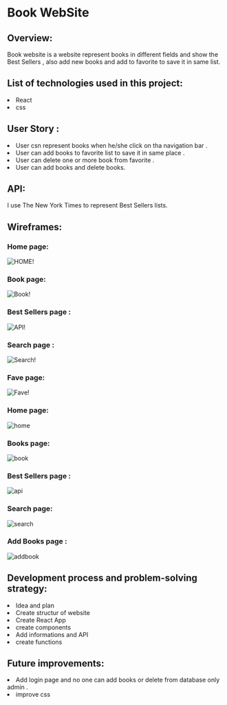 # Book WebSite

## Overview:

Book website is a website represent books in different fields and show the Best Sellers , also add new books and add to favorite to save it in same list.

## List of technologies used in this project:

<li>React
<li>css

## User Story :

<li>User csn represent books when he/she click on tha navigation bar .
<li>User can add books to favorite list to save it in same place .
<li>User can delete one or more book from favorite .
<li>User can add books and delete books.

## API:

I use The New York Times to represent Best Sellers lists.

## Wireframes:

### Home page:

![HOME!](img/HOME1.png)

### Book page:

![Book!](img/BOOK.png)

### Best Sellers page :

![API!](img/API1.png)

### Search page :

![Search!](img/SEARCH1.png)

### Fave page:

![Fave!](img/FAVE.png)

### Home page:

![home](img/home.png)

### Books page:

![book](img/books.png)

### Best Sellers page :

![api](img/api.png)

### Search page:

![search](img/search.png)

### Add Books page :

![addbook](img/addbook.png)

## Development process and problem-solving strategy:

<li>Idea and plan
<li>Create structur of website
<li>Create React App
<li>create components
<li>Add informations and API
<li>create functions

## Future improvements:

<li>Add login page and no one can add books or delete from database only admin .
<li>improve css
